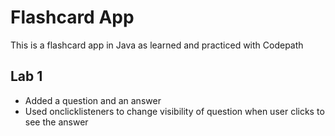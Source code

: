 # Flashcard App
This is a flashcard app in Java as learned and practiced with Codepath
## Lab 1
- Added a question and an answer
- Used onclicklisteners to change visibility of question when user clicks to see the answer
